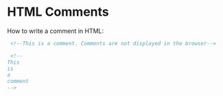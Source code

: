 # HTML Comments
How to write a comment in HTML:
```html
 <!--This is a comment. Comments are not displayed in the browser-->

 <!--
This
is
a
comment
-->
```